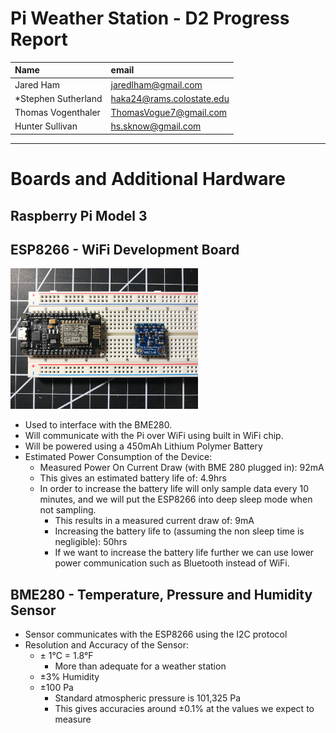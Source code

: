 # Pi Weather Station - D2 Progress Report

| Name | email     |
| :------------- | :------------- |
| Jared Ham      | jaredlham@gmail.com      |
| \*Stephen Sutherland | haka24@rams.colostate.edu |
| Thomas Vogenthaler | ThomasVogue7@gmail.com |
| Hunter Sullivan     | hs.sknow@gmail.com   |

---

# Boards and Additional Hardware

## Raspberry Pi Model 3

## ESP8266 - WiFi Development Board

<img src="ESP8266WithBME280.jpg" width="300">

* Used to interface with the BME280.
* Will communicate with the Pi over WiFi using built in WiFi chip.
* Will be powered using a 450mAh Lithium Polymer Battery
* Estimated Power Consumption of the Device:
    * Measured Power On Current Draw (with BME 280 plugged in): 92mA
    * This gives an estimated battery life of: 4.9hrs
    * In order to increase the battery life will only sample data every 10 minutes, and we will put the ESP8266 into deep sleep mode when not sampling.
        * This results in a measured current draw of: 9mA
        * Increasing the battery life to (assuming the non sleep time is negligible): 50hrs
        * If we want to increase the battery life further we can use lower power communication such as Bluetooth instead of WiFi.


## BME280 - Temperature, Pressure and Humidity Sensor
* Sensor communicates with the ESP8266 using the I2C protocol
* Resolution and Accuracy of the Sensor:
   * ± 1&deg;C = 1.8&deg;F
       * More than adequate for a weather station
   * ±3% Humidity
   * ±100 Pa
       * Standard atmospheric pressure is 101,325 Pa
       * This gives accuracies around ±0.1% at the values we expect to measure
